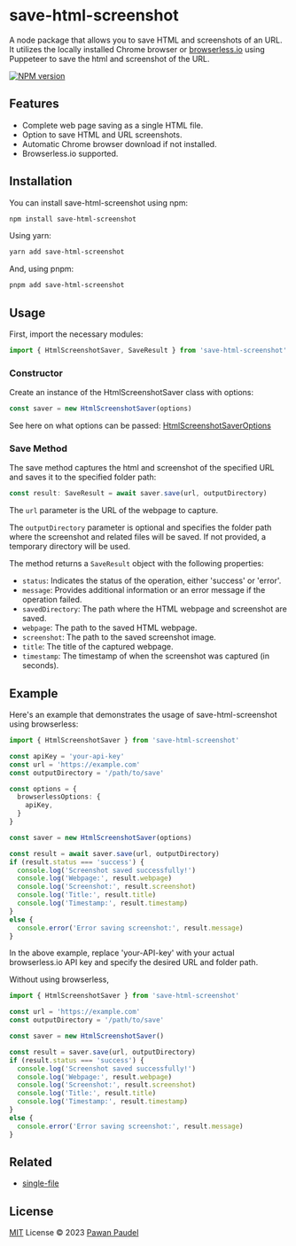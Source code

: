# save-html-screenshot

A node package that allows you to save HTML and screenshots of an URL. It utilizes the locally installed Chrome browser or [browserless.io](https://browserless.io) using Puppeteer to save the html and screenshot of the URL.

[![NPM version](https://img.shields.io/npm/v/save-html-screenshot?color=green&label=version)](https://www.npmjs.com/package/save-html-screenshot)

## Features

- Complete web page saving as a single HTML file.
- Option to save HTML and URL screenshots.
- Automatic Chrome browser download if not installed.
- Browserless.io supported.

## Installation

You can install save-html-screenshot using npm:

```sh
npm install save-html-screenshot 
```

Using yarn:

```sh
yarn add save-html-screenshot 
```

And, using pnpm:

```sh
pnpm add save-html-screenshot 
```

## Usage

First, import the necessary modules:

```ts
import { HtmlScreenshotSaver, SaveResult } from 'save-html-screenshot'
```

### Constructor

Create an instance of the HtmlScreenshotSaver class with options:

```ts
const saver = new HtmlScreenshotSaver(options)
```

See here on what options can be passed: [HtmlScreenshotSaverOptions](https://github.com/pawanpaudel93/save-html-screenshot/blob/fd689be68ceeb5eafc8622f6a1542843870de91d/src/types.ts#L44C1-L44C1)

### Save Method

The save method captures the html and screenshot of the specified URL and saves it to the specified folder path:

```ts
const result: SaveResult = await saver.save(url, outputDirectory)
```

The `url` parameter is the URL of the webpage to capture.

The `outputDirectory` parameter is optional and specifies the folder path where the screenshot and related files will be saved. If not provided, a temporary directory will be used.

The method returns a `SaveResult` object with the following properties:

- `status`: Indicates the status of the operation, either 'success' or 'error'.
- `message`: Provides additional information or an error message if the operation failed.
- `savedDirectory`: The path where the HTML webpage and screenshot are saved.
- `webpage`: The path to the saved HTML webpage.
- `screenshot`: The path to the saved screenshot image.
- `title`: The title of the captured webpage.
- `timestamp`: The timestamp of when the screenshot was captured (in seconds).

## Example

Here's an example that demonstrates the usage of save-html-screenshot using browserless:

```ts
import { HtmlScreenshotSaver } from 'save-html-screenshot'

const apiKey = 'your-api-key'
const url = 'https://example.com'
const outputDirectory = '/path/to/save'

const options = {
  browserlessOptions: {
    apiKey,
  }
}

const saver = new HtmlScreenshotSaver(options)

const result = await saver.save(url, outputDirectory)
if (result.status === 'success') {
  console.log('Screenshot saved successfully!')
  console.log('Webpage:', result.webpage)
  console.log('Screenshot:', result.screenshot)
  console.log('Title:', result.title)
  console.log('Timestamp:', result.timestamp)
}
else {
  console.error('Error saving screenshot:', result.message)
}
```

In the above example, replace 'your-API-key' with your actual browserless.io API key and specify the desired URL and folder path.

Without using browserless,

```ts
import { HtmlScreenshotSaver } from 'save-html-screenshot'

const url = 'https://example.com'
const outputDirectory = '/path/to/save'

const saver = new HtmlScreenshotSaver()

const result = saver.save(url, outputDirectory)
if (result.status === 'success') {
  console.log('Screenshot saved successfully!')
  console.log('Webpage:', result.webpage)
  console.log('Screenshot:', result.screenshot)
  console.log('Title:', result.title)
  console.log('Timestamp:', result.timestamp)
}
else {
  console.error('Error saving screenshot:', result.message)
}
```

## Related

- [single-file](https://github.com/pawanpaudel93/single-file)

## License

[MIT](./LICENSE) License © 2023 [Pawan Paudel](https://github.com/pawanpaudel93)
